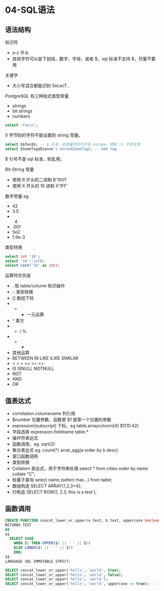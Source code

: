 # 04-SQL语法

## 语法结构

标识符
- a-z 开头
- 其他字符可以是下划线，数字，字母，或者 $，sql 标准不支持 $，尽量不要用

关键字
- 大小写混合都能识别 SeLecT...

PostgreSQL 有三种隐式类型常量
- strings
- bit strings
- numbers

```sql
select 'foo\n';
```
0 字节码的字符不能设置到 string 常量。
```sql
select $$foo$$; -- $ 引号，此常量字符内不会 escape，例如 \n 不会生效
select $SomeTag$Dianne's horse$SomeTag$; -- add tag
```
$ 引号不是 sql 标准，别乱用。

Bit-String 常量
- 使用 B 开头的二进制 B'1001'
- 使用 X 开头的 16 进制 X'1FF'

数字常量 eg
- 42
- 3.5
- 4.
- .001
- 5e2
- 1.9e-3

类型转换
```sql
select int '10';
select '10'::int8;
select cast('10' as int);
```

运算符优先级
- . 取 table/colume 标识操作
- :: 类型转换
- [] 数组下标
- + - 一元运算
- ^ 乘方
- * / %
- + -
- 其他运算
- BETWEEN IN LIKE ILIKE SIMILAR
- < > = <= >= <>
- IS ISNULL NOTNULL
- NOT
- AND
- OR


## 值表达式

- correlation.columename 列引用
- $number 位置参数，函数里 $1 是第一个位置的参数
- expression[subscript] 下标，eg table.arraycolumn[4]  $1[10:42]
- 字段选择 expression.fieldname table.*
- 操作符表达式
- 函数调用，eg. sqrt(2)
- 聚合表达式 eg. count(*) arrat_agg(a order by b desc)
- 窗口函数调用
- 类型转换
- Collation 表达式，用于字符串处理 select * from cities order by name collate "C";
- 标量子查询 select name,(select max...) from table;
- 数组构造 SELECT ARRAY[1,2,3+4];
- 行构造 SELECT ROW(1, 2.3, this is a test');

## 函数调用

```sql
CREATE FUNCTION concat_lower_or_upper(a text, b text, uppercase boolean DEFAULT false)
RETURNS TEXT
AS
$$
  SELECT CASE
    WHEN $3 THEN UPPER($1 || ' ' || $2)
    ELSE LOWER($1 || ' ' || $2)
    END;
$$
LANGUAGE SQL IMMUTABLE STRICT;

SELECT concat_lower_or_upper('hello', 'world', true);
SELECT concat_lower_or_upper('hello', 'world', false);
SELECT concat_lower_or_upper('hello', 'world');
SELECT concat_lower_or_upper('hello', 'world', uppercase => true); -- 命名参数只能放在位置参数的后面
```




